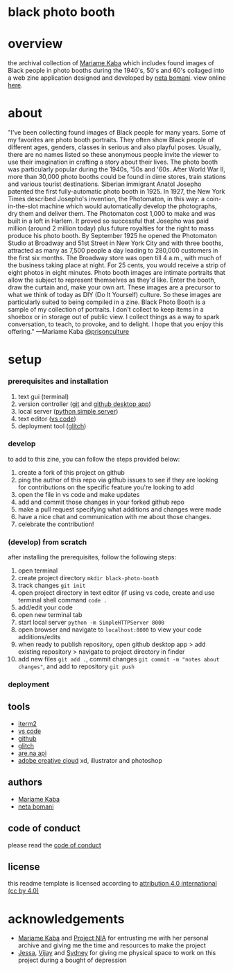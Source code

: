 # black photo booth

# overview
the archival collection of [Mariame Kaba](http://www.usprisonculture.com) which includes found images of Black people in photo booths during the 1940's, 50's and 60's collaged into a web zine application designed and developed by [neta bomani](https://netabomani.com). view online [here](http://netanoir-black-photo-booth.glitch.me/).

# about
"I've been collecting found images of Black people for many years. Some of my favorites are photo booth portraits. They often show Black people of different ages, genders, classes in serious and also playful poses. Usually, there are no names listed so these anonymous people invite the viewer to use their imagination in crafting a story about their lives.
The photo booth was particularly popular during the 1940s, '50s and '60s.
After World War II, more than 30,000 photo booths could be found in dime stores, train stations and various tourist destinations.
Siberian immigrant Anatol Josepho patented the first fully-automatic photo booth in 1925. In 1927, the New York Times described Josepho's invention, the Photomaton, in this way: a coin-in-the-slot machine which would automatically develop the photographs, dry them and deliver them.
The Photomaton cost 1,000 to make and was built in a loft in Harlem. It proved so successful that Josepho was paid  million (around 2 million today) plus future royalties for the right to mass produce his photo booth.
By September 1925 he opened the Photomaton Studio at Broadway and 51st Street in New York City and with three booths, attracted as many as 7,500 people a day leading to 280,000 customers in the first six months. The Broadway store was open till 4 a.m., with much of the business taking place at night. For 25 cents, you would receive a strip of eight photos in eight minutes.
Photo booth images are intimate portraits that allow the subject to represent themselves as they'd like. Enter the booth, draw the curtain and, make your own art. These images are a precursor to what we think of today as DIY (Do It Yourself) culture. So these images are particularly suited to being compiled in a zine.
Black Photo Booth is a sample of my collection of portraits. I don't collect to keep items in a shoebox or in storage out of public view. I collect things as a way to spark conversation, to teach, to provoke, and to delight. I hope that you enjoy this offering." —Mariame Kaba [@prisonculture](https://twitter.com/prisonculture)

# setup
### prerequisites and installation
1. text gui (terminal)
2. version controller ([git](https://git-scm.com/downloads) and [github desktop app](https://desktop.github.com/))
3. local server ([python simple server](https://docs.python.org/2/library/simplehttpserver.html))
3. text editor ([vs code](https://code.visualstudio.com/))
4. deployment tool ([glitch](https://glitch.me))

### develop
to add to this zine, you can follow the steps provided below:
1. create a fork of this project on github
2. ping the author of this repo via github issues to see if they are looking for contributions on the specific feature you're looking to add
3. open the file in vs code and make updates 
4. add and commit those changes in your forked github repo
5. make a pull request specifying what additions and changes were made
6. have a nice chat and communication with me about those changes. 
7. celebrate the contribution! 

### (develop) from scratch
after installing the prerequisites, follow the following steps:
1. open terminal
2. create project directory `mkdir black-photo-booth`
3. track changes `git init `
4. open project directory in text editor (if using vs code, create and use terminal shell command `code .`
5. add/edit your code
6. open new terminal tab
7. start local server `python -m SimpleHTTPServer 8000`
8. open browser and navigate to `localhost:8000` to view your code additions/edits
8. when ready to publish repository, open github desktop app > add existing repository > navigate to project directory in finder
9. add new files `git add .`, commit changes `git commit -m "notes about changes"`, and add to repository `git push`

### deployment

## tools
* [iterm2](https://iterm2.com/)
* [vs code](https://code.visualstudio.com/)
* [github](https://github.com) 
* [glitch](https://glitch.me)
* [are.na api](https://dev.are.na/documentation)
* [adobe creative cloud](https://www.adobe.com/creativecloud.html?sdid=KKQWX&mv=search&ef_id=Cj0KCQjw09HzBRDrARIsAG60GP_DHakuPXWcXF5VR_Db4nssdBtbzWKF1uo2bQ-qZTGxYe3l1mS0ADYaAm5rEALw_wcB:G:s&s_kwcid=AL!3085!3!379241369687!e!!g!!adobe%20creative%20cloud&gclid=Cj0KCQjw09HzBRDrARIsAG60GP_DHakuPXWcXF5VR_Db4nssdBtbzWKF1uo2bQ-qZTGxYe3l1mS0ADYaAm5rEALw_wcB) xd, illustrator and photoshop

## authors
* [Mariame Kaba](http://www.usprisonculture.com)
* [neta bomani](https://netabomani.com)

## code of conduct
please read the [code of conduct](https://www.mozilla.org/en-US/about/governance/policies/participation/) 

## license
this readme template is licensed according to [attribution 4.0 international (cc by 4.0) ](https://creativecommons.org/licenses/by/4.0/)

# acknowledgements
* [Mariame Kaba](http://www.usprisonculture.com) and [Project NIA](http://www.project-nia.org/) for entrusting me with her personal archive and giving me the time and resources to make the project
* [Jessa](http://merehuman.live/), [Vijay](https://vijaymasharani.com/) and [Sydney](https://sunatirene0.bandcamp.com/) for giving me physical space to work on this project during a bought of depression




